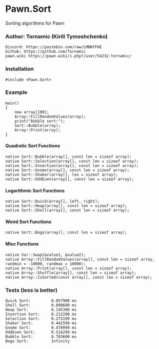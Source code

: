 # Pawn.Sort
Sorting algorithms for Pawn 

### Author: Tornamic (Kirill Tymoshchenko)
    Discord: https://pastebin.com/raw/LMBNfFHE
    Github: https://github.com/Tornamic
    pawn.wiki https://pawn.wiki/i.php?/user/54232-tornamic/
### Installation
```pawn
#include <Pawn.Sort>
```
### Example
```pawn
main()
{
    new array[100];
    Array::FillRandomValues(array);
    print("Bubble sort:");
    Sort::Bubble(array);
    Array::Print(array);
}
```
#### Quadratic Sort Functions 
```pawn
native Sort::Bubble(array[], const len = sizeof array);
native Sort::Selection(array[], const len = sizeof array);
native Sort::Insertion(array[], const len = sizeof array);
native Sort::Gnome(array[], const len = sizeof array);
native Sort::Shaker(array[], len = sizeof array);
native Sort::OddEven(array[], const len = sizeof array);
```
#### Logarithmic Sort Functions
```pawn
native Sort::Quick(array[], left, right);
native Sort::Heap(array[], const len = sizeof array); 
native Sort::Shell(array[], const len = sizeof array); 
```
#### Weird Sort Functions
```pawn
native Sort::Bogo(array[], const len = sizeof array);
```
#### Misc Functions
```pawn
native Var::Swap(&value1, &value2);
native Array::FillRandomValues(array[], const len = sizeof array, randmin = -10000, randmax = 10000);
native Array::Print(array[], const len = sizeof array);
native Array::Shuffle(array[], const len = sizeof array);
native Array::IsSorted(const array[], const len = sizeof array);
```
### Tests (less is better)
```
Quick Sort:         0.057900 ms
Shell Sort:         0.098600 ms
Heap Sort:          0.145300 ms
Insertion Sort:     0.212200 ms
Selection Sort:     0.273199 ms
Shaker Sort:        0.442599 ms
Gnome Sort:         0.470999 ms
OddEven Sort:       0.514299 ms
Bubble Sort:        0.783600 ms
Bogo Sort:          Infinity
```
